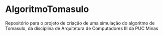 # AlgoritmoTomasulo
Repositório para o projeto de criação de uma simulação do algoritmo de Tomasulo, da disciplina de Arquitetura de Computadores III da PUC Minas
